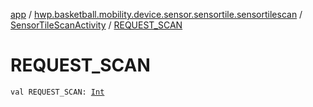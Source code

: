 [app](../../index.md) / [hwp.basketball.mobility.device.sensor.sensortile.sensortilescan](../index.md) / [SensorTileScanActivity](index.md) / [REQUEST_SCAN](.)

# REQUEST_SCAN

`val REQUEST_SCAN: `[`Int`](https://kotlinlang.org/api/latest/jvm/stdlib/kotlin/-int/index.html)